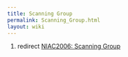 ```yaml
---
title: Scanning Group
permalink: Scanning_Group.html
layout: wiki
---
```


1.  redirect [NIAC2006: Scanning
    Group](NIAC2006:_Scanning_Group.html "wikilink")

